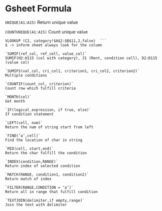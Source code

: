 # Gsheet Formula

`UNIQUE(A1:A15)`
Return unique value  

`COUNTUNIQUE(A1:A15)`
Count unique value  

```VLOOKUP(target_cell, lookup_table, lookup_col, is_sorted) 
VLOOKUP (C2, category!$A$2:$B$11,2,false)  ```
$ -> inform sheet always look for the column  

`SUMIF(ref_col, ref_cell, value_col)`
SUMIF(H2:H115 (col with category), J1 (Rent, condition cell), D2:D115 (value col)  

`SUMIFS(val_col, cri_col1, criterion1, cri_col2, criterion2)`
Multiple conditions  

`COUNTIF(count_col, criterion)`
Count row which fulfill criteria  

`MONTH(col)`
Get month  

`IF(logical_expression, if true, else)`
If condition statement  

`LEFT(cell, num)`
Return the num of string start from left  

`FIND(‘a’,cell)`
Find the location of char in string  

`MID(cell, start,end)`
Return the char fulfill the condition  

`INDEX(condition,RANGE)`
Return index of selected condition  

`MATCH(RANGE, condition1, condition2)`
Return match of index  

`FILTER(RANGE,CONDITION = ‘a’)`
Return all in range that fulfill condition  

`TEXTJOIN(delimiter,if empty,range)`
Join the text with delimiter  
